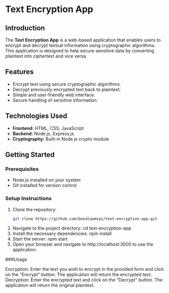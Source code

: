  # Text Encryption App

## Introduction
The **Text Encryption App** is a web-based application that enables users to encrypt and decrypt textual information using cryptographic algorithms. This application is designed to help secure sensitive data by converting plaintext into ciphertext and vice versa.

## Features
- Encrypt text using secure cryptographic algorithms.
- Decrypt previously encrypted text back to plaintext.
- Simple and user-friendly web interface.
- Secure handling of sensitive information.

## Technologies Used
- **Frontend:** HTML, CSS, JavaScript
- **Backend:** Node.js, Express.js
- **Cryptography:** Built-in Node.js crypto module


## Getting Started

### Prerequisites
- Node.js installed on your system
- Git installed for version control

### Setup Instructions
1. Clone the repository:
   ```bash
   git clone https://github.com/bonalaomsai/text-encryption-app.git
2. Navigate to the project directory:
   cd text-encryption-app
3. Install the necessary dependencies:
   npm install
4. Start the server:
   npm start
5. Open your browser and navigate to http://localhost:3000 to use the application.

###Usage

Encryption: Enter the text you wish to encrypt in the provided form and click on the "Encrypt" button. The application will return the encrypted text.
Decryption: Enter the encrypted text and click on the "Decrypt" button. The application will return the original plaintext.
